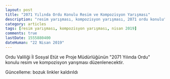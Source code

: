 ```yaml
---
layout: post
title: "2071 Yılında Ordu Konulu Resim ve Kompozisyon Yarışması"
description: "resim yarışması, kompozisyon yarışması, 2071 ordu konulu"
category: articles
tags: [resim yarışması, kompozisyon yarışması, nisan 2019]
comments: true
lastDate: 1555880400
dateHuman: "22 Nisan 2019"
---
```


Ordu Valiliği İl Sosyal Etüt ve Proje Müdürlüğünün "2071 Yılında Ordu" konulu resim ve kompozisyon yarışması düzenlenecektir.

Güncelleme: bozuk linkler kaldırıldı